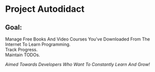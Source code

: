 # Project Autodidact

## Goal:
Manage Free Books And Video Courses You've Downloaded From The Internet To Learn Programming.<br>
Track Progress.<br>
Maintain TODOs.<br>

_Aimed Towards Developers Who Want To Constantly Learn And Grow!_
